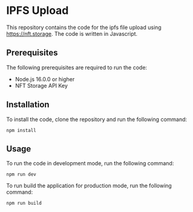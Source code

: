 # IPFS Upload
This repository contains the code for the ipfs file upload using https://nft.storage. The code is written in Javascript.

## Prerequisites
The following prerequisites are required to run the code:
* Node.js 16.0.0 or higher
* NFT Storage API Key

## Installation
To install the code, clone the repository and run the following command:
```
npm install
```

## Usage
To run the code in development mode, run the following command:
```
npm run dev
```

To run build the application for production mode, run the following command:
```
npm run build
```
